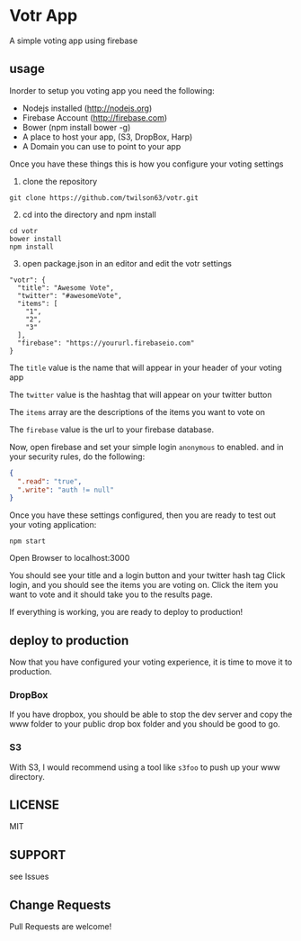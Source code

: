 # Votr App

A simple voting app using firebase

## usage

Inorder to setup you voting app you need the following:

* Nodejs installed (http://nodejs.org)
* Firebase Account (http://firebase.com)
* Bower (npm install bower -g)
* A place to host your app, (S3, DropBox, Harp)
* A Domain you can use to point to your app

Once you have these things this is how you configure your voting settings

1. clone the repository

```
git clone https://github.com/twilson63/votr.git
```

2. cd into the directory and npm install

```
cd votr
bower install 
npm install
```

3. open package.json in an editor and edit the votr settings

```
"votr": {
  "title": "Awesome Vote",
  "twitter": "#awesomeVote",
  "items": [
    "1",
    "2",
    "3"
  ],
  "firebase": "https://yoururl.firebaseio.com"
}
```

The `title` value is the name that will appear in your header of your voting app

The `twitter` value is the hashtag that will appear on your twitter button

The `items` array are the descriptions of the items you want to vote on

The `firebase` value is the url to your firebase database.

Now, open firebase and set your simple login `anonymous` to enabled. and in your security rules, do the following:

``` json
{
  ".read": "true",
  ".write": "auth != null"
}
```

Once you have these settings configured, then you are ready to test out your voting application:

```
npm start
```

Open Browser to localhost:3000

You should see your title and a login button and your twitter hash tag
Click login, and you should see the items you are voting on.  Click the item you want to vote and it should take you to the results page.

If everything is working, you are ready to deploy to production!

## deploy to production

Now that you have configured your voting experience, it is time to move it to production. 

### DropBox

If you have dropbox, you should be able to stop the dev server and copy the www folder to your public drop box folder and you should be good to go.  

### S3

With S3, I would recommend using a tool like `s3foo` to push up your www directory.

## LICENSE

MIT

## SUPPORT

see Issues

## Change Requests

Pull Requests are welcome!

  